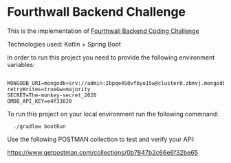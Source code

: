 # Fourthwall Backend Challenge
This is the implementation
of [Fourthwall Backend Coding Challenge](https://gist.github.com/wbaumann/aaa5ef095e213ffbea35b7ca3cc251a7)

Technologies used: Kotlin + Spring Boot

In order to run this project you need to provide the following environment variables:

```properties
    MONGODB_URI=mongodb+srv://admin:Ibpqe4S0vfbyo15w@cluster0.zbmvj.mongodb.net/myFirstDatabase?retryWrites=true&w=majority
SECRET=The-monkey-secret_2020
OMDB_API_KEY=e4f33820
```

To run this project on your local environment run the following commnand:

```shell
  ./gradlew bootRun
```

Use the following POSTMAN collection to test and verify your API:

https://www.getpostman.com/collections/0b7847b2c66e6f32be65
